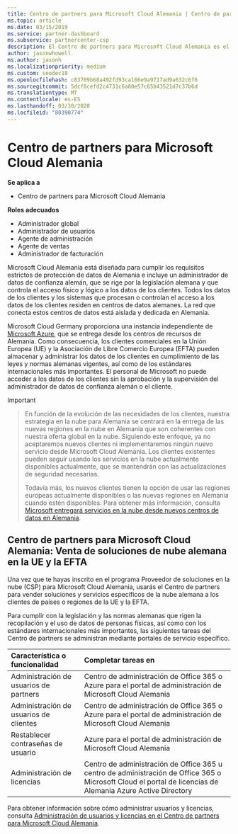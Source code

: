 ```yaml
---
title: Centro de partners para Microsoft Cloud Alemania | Centro de partners para Microsoft Cloud Alemania
ms.topic: article
ms.date: 03/15/2019
ms.service: partner-dashboard
ms.subservice: partnercenter-csp
description: El Centro de partners para Microsoft Cloud Alemania es el portal de empresa para los partners de Microsoft que deseen ofrecer soluciones en la nube de Microsoft a los clientes de países de la UE y la EFTA.
author: jasonwhowell
ms.author: jasonh
ms.localizationpriority: medium
ms.custom: seodec18
ms.openlocfilehash: c83709b68a492fd93ca166e9a9717ad9a632c6f6
ms.sourcegitcommit: 5dcf8cefd2c4731c6a80e57c65b43521d7c37b6d
ms.translationtype: MT
ms.contentlocale: es-ES
ms.lasthandoff: 03/30/2020
ms.locfileid: "80390774"
---
```

# <a name="partner-center-for-microsoft-cloud-germany"></a>Centro de partners para Microsoft Cloud Alemania

**Se aplica a**

-  Centro de partners para Microsoft Cloud Alemania

**Roles adecuados**
-   Administrador global
-   Administrador de usuarios
-   Agente de administración
-   Agente de ventas
-   Administrador de facturación

Microsoft Cloud Alemania está diseñada para cumplir los requisitos estrictos de protección de datos de Alemania e incluye un administrador de datos de confianza alemán, que se rige por la legislación alemana y que controla el acceso físico y lógico a los datos de los clientes. Todos los datos de los clientes y los sistemas que procesan o controlan el acceso a los datos de los clientes residen en centros de datos alemanes. La red que conecta estos centros de datos está aislada y dedicada en Alemania.

Microsoft Cloud Germany proporciona una instancia independiente de [Microsoft Azure](https://go.microsoft.com/fwlink/?linkid=847992), que se entrega desde los centros de recursos de Alemania. Como consecuencia, los clientes comerciales en la Unión Europea (UE) y la Asociación de Libre Comercio Europea (EFTA) pueden almacenar y administrar los datos de los clientes en cumplimiento de las leyes y normas alemanas vigentes, así como de los estándares internacionales más importantes. El personal de Microsoft no puede acceder a los datos de los clientes sin la aprobación y la supervisión del administrador de datos de confianza alemán o el cliente.

> [!IMPORTANT]

> En función de la evolución de las necesidades de los clientes, nuestra estrategia en la nube para Alemania se centrará en la entrega de las nuevas regiones en la nube en Alemania que son coherentes con nuestra oferta global en la nube. Siguiendo este enfoque, ya no aceptaremos nuevos clientes ni implementaremos ningún nuevo servicio desde Microsoft Cloud Alemania. Los clientes existentes pueden seguir usando los servicios en la nube actualmente disponibles actualmente, que se mantendrán con las actualizaciones de seguridad necesarias. 
> 
> Todavía más, los nuevos clientes tienen la opción de usar las regiones europeas actualmente disponibles o las nuevas regiones en Alemania cuando estén disponibles. Para obtener más información, consulta [Microsoft entregará servicios en la nube desde nuevos centros de datos en Alemania](https://news.microsoft.com/europe/2018/08/31/microsoft-to-deliver-cloud-services-from-new-datacentres-in-germany-in-2019-to-meet-evolving-customer-needs/). 

## <a name="partner-center-for-microsoft-cloud-germany-selling-german-cloud-solutions-in-eu-and-efta"></a>Centro de partners para Microsoft Cloud Alemania: Venta de soluciones de nube alemana en la UE y la EFTA

Una vez que te hayas inscrito en el programa Proveedor de soluciones en la nube (CSP) para Microsoft Cloud Alemania, usarás el Centro de partners para vender soluciones y servicios específicos de la nube alemana a los clientes de países o regiones de la UE y la EFTA. 

Para cumplir con la legislación y las normas alemanas que rigen la recopilación y el uso de datos de personas físicas, así como con los estándares internacionales más importantes, las siguientes tareas del Centro de partners se administran mediante portales de servicio específico. 

Característica o funcionalidad | Completar tareas en
:--- | :---
Administración de usuarios de partners | Centro de administración de Office 365 o Azure para el portal de administración de Microsoft Cloud Alemania
Administración de usuarios de clientes | Centro de administración de Office 365 o Azure para el portal de administración de Microsoft Cloud Alemania
Restablecer contraseñas de usuario | Azure para el portal de administración de Microsoft Cloud Alemania
Administración de licencias | Centro de administración de Office 365 u centro de administración de Office 365 o Microsoft Cloud el portal de licencias de Alemania Azure Active Directory


Para obtener información sobre cómo administrar usuarios y licencias, consulta [Administración de usuarios y licencias en el Centro de partners para Microsoft Cloud Alemania](user-management-in-partner-center-for-microsoft-cloud-germany.md).


